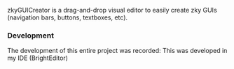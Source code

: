 zkyGUICreator is a drag-and-drop visual editor to easily create zky GUIs (navigation bars, buttons, textboxes, etc).

### Development
The development of this entire project was recorded: 
This was developed in my IDE (BrightEditor)